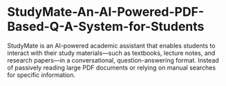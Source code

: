 # StudyMate-An-AI-Powered-PDF-Based-Q-A-System-for-Students
StudyMate is an AI-powered academic assistant that enables students to interact with their study materials—such as textbooks, lecture notes, and research papers—in a conversational, question-answering format. Instead of passively reading large PDF documents or relying on manual searches for specific information.
